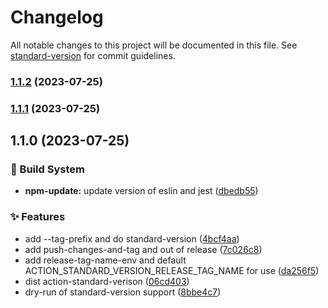 # Changelog

All notable changes to this project will be documented in this file. See [standard-version](https://github.com/conventional-changelog/standard-version) for commit guidelines.

### [1.1.2](https://github.com/convention-change/action-standard-version/compare/v1.1.1...v1.1.2) (2023-07-25)

### [1.1.1](https://github.com/convention-change/action-standard-version/compare/v1.1.0...v1.1.1) (2023-07-25)

## 1.1.0 (2023-07-25)


### 👷‍ Build System

* **npm-update:** update version of eslin and jest ([dbedb55](https://github.com/convention-change/action-standard-version/commit/dbedb5501b71ef2f3d1d11de7af9096dcad89a92))


### ✨ Features

* add --tag-prefix and do standard-version ([4bcf4aa](https://github.com/convention-change/action-standard-version/commit/4bcf4aa1db1cdfdcb4d1835f1bad254264268650))
* add push-changes-and-tag and out of release ([7c026c8](https://github.com/convention-change/action-standard-version/commit/7c026c8577eb691738e725830d93979367c277d6))
* add release-tag-name-env and default ACTION_STANDARD_VERSION_RELEASE_TAG_NAME for use ([da256f5](https://github.com/convention-change/action-standard-version/commit/da256f54d4c9c5b3515487f7319da5f4caccfc99))
* dist action-standard-verison ([06cd403](https://github.com/convention-change/action-standard-version/commit/06cd40377826229538800c8e767e1dbd4d9b43c0))
* dry-run of standard-version support ([8bbe4c7](https://github.com/convention-change/action-standard-version/commit/8bbe4c7bf45605c6a0f8fa890bad45592d3db25d))

